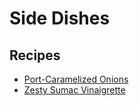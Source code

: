 # Side Dishes

## Recipes

- [Port-Caramelized Onions](side/port_caramelized_onions.md)
- [Zesty Sumac Vinaigrette](side/sumac.md)
